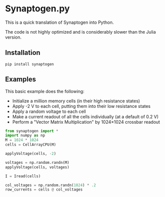 # Synaptogen.py

This is a quick translation of Synaptogen into Python.

The code is not highly optimized and is considerably slower than the Julia version.

## Installation

```
pip install synaptogen
```

## Examples

This basic example does the following:
- Initialize a million memory cells (in their high resistance states)
- Apply -2 V to each cell, putting them into their low resistance states
- Apply a random voltage to each cell
- Make a current readout of all the cells individually (at a default of 0.2 V)
- Perform a "Vector Matrix Multiplication" by 1024×1024 crossbar readout


```python
from synaptogen import *
import numpy as np
M = 1024 * 1024
cells = CellArrayCPU(M)

applyVoltage(cells, -2)

voltages = np.random.randn(M)
applyVoltage(cells, voltages)

I = Iread(cells)

col_voltages = np.random.randn(1024) * .2
row_currents = cells @ col_voltages
```
